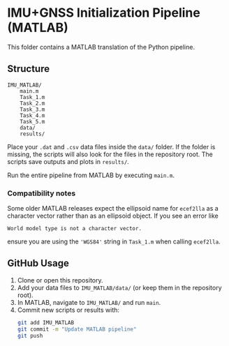 # IMU+GNSS Initialization Pipeline (MATLAB)

This folder contains a MATLAB translation of the Python pipeline.

## Structure

```
IMU_MATLAB/
    main.m
    Task_1.m
    Task_2.m
    Task_3.m
    Task_4.m
    Task_5.m
    data/
    results/
```

Place your `.dat` and `.csv` data files inside the `data/` folder. If the folder is
missing, the scripts will also look for the files in the repository root. The
scripts save outputs and plots in `results/`.

Run the entire pipeline from MATLAB by executing `main.m`.

### Compatibility notes

Some older MATLAB releases expect the ellipsoid name for `ecef2lla` as a
character vector rather than as an ellipsoid object. If you see an error like
```
World model type is not a character vector.
```
ensure you are using the `'WGS84'` string in `Task_1.m` when calling
`ecef2lla`.

## GitHub Usage

1. Clone or open this repository.
2. Add your data files to `IMU_MATLAB/data/` (or keep them in the repository
   root).
3. In MATLAB, navigate to `IMU_MATLAB/` and run `main`.
4. Commit new scripts or results with:
   ```bash
   git add IMU_MATLAB
   git commit -m "Update MATLAB pipeline"
   git push
   ```
